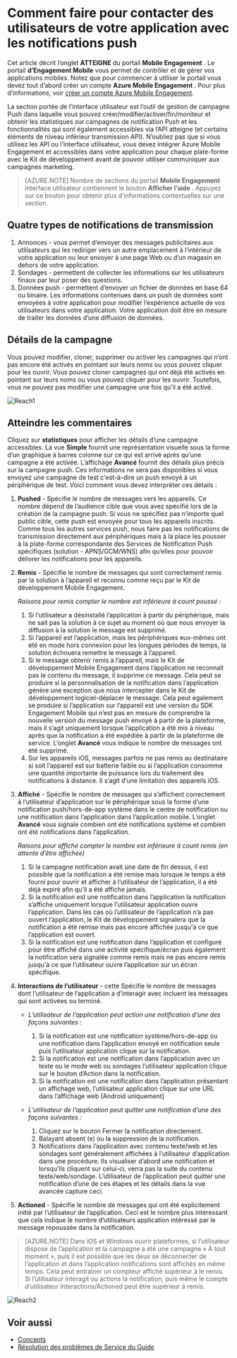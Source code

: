 <properties 
   pageTitle="Interface utilisateur de Azure Engagement Mobile - accessibles" 
   description="Découvrez comment aux utilisateurs de votre application communiquer grâce aux notifications push à l’aide de Azure Mobile Engagement" 
   services="mobile-engagement" 
   documentationCenter="" 
   authors="piyushjo" 
   manager="dwrede" 
   editor=""/>

<tags
   ms.service="mobile-engagement"
   ms.devlang="na"
   ms.topic="article"
   ms.tgt_pltfrm="mobile-multiple"
   ms.workload="mobile" 
   ms.date="08/19/2016"
   ms.author="piyushjo"/>


# <a name="how-to-reach-out-to-the-users-of-your-application-with-push-notifications"></a>Comment faire pour contacter des utilisateurs de votre application avec les notifications push

Cet article décrit l’onglet **ATTEIGNE** du portail **Mobile Engagement** . Le portail **d’Engagement Mobile** vous permet de contrôler et de gérer vos applications mobiles. Notez que pour commencer à utiliser le portail vous devez tout d’abord créer un compte **Azure Mobile Engagement** . Pour plus d’informations, voir [créer un compte Azure Mobile Engagement](mobile-engagement-create.md).

La section portée de l’interface utilisateur est l’outil de gestion de campagne Push dans laquelle vous pouvez créer/modifier/activer/fin/moniteur et obtenir les statistiques sur campagnes de notification Push et les fonctionnalités qui sont également accessibles via l’API atteigne (et certains éléments de niveau inférieur transmission API). N’oubliez pas que si vous utilisez les API ou l’interface utilisateur, vous devez intégrer Azure Mobile Engagement et accessibles dans votre application pour chaque plate-forme avec le Kit de développement avant de pouvoir utiliser communiquer aux campagnes marketing.

>[AZURE.NOTE] Nombre de sections du portail **Mobile Engagement** interface utilisateur contiennent le bouton **Afficher l’aide** . Appuyez sur ce bouton pour obtenir plus d’informations contextuelles sur une section.

## <a name="four-types-of-push-notifications"></a>Quatre types de notifications de transmission
1.    Annonces - vous permet d’envoyer des messages publicitaires aux utilisateurs qui les rediriger vers un autre emplacement à l’intérieur de votre application ou leur envoyer à une page Web ou d’un magasin en dehors de votre application. 
2.    Sondages - permettent de collecter les informations sur les utilisateurs finaux par leur poser des questions.
3.    Données push - permettent d’envoyer un fichier de données en base 64 ou binaire. Les informations contenues dans un push de données sont envoyées à votre application pour modifier l’expérience actuelle de vos utilisateurs dans votre application. Votre application doit être en mesure de traiter les données d’une diffusion de données.

## <a name="campaign-details"></a>Détails de la campagne

Vous pouvez modifier, cloner, supprimer ou activer les campagnes qui n’ont pas encore été activés en pointant sur leurs noms ou vous pouvez cliquer pour les ouvrir. Vous pouvez cloner campagnes qui ont déjà été activés en pointant sur leurs noms ou vous pouvez cliquer pour les ouvrir. Toutefois, vous ne pouvez pas modifier une campagne une fois qu’il a été activé.
 
![Reach1][18]

## <a name="reach-feedback"></a>Atteindre les commentaires

Cliquez sur **statistiques** pour afficher les détails d’une campagne accessibles. La vue **Simple** fournit une représentation visuelle sous la forme d’un graphique à barres colonne sur ce qui est arrivé après qu’une campagne a été activée. L’affichage **Avancé** fournit des détails plus précis sur la campagne push. Ces informations ne sera pas disponibles si vous envoyez une campagne de test c'est-à-dire un push envoyé à un périphérique de test. Voici comment vous devez interpréter ces détails :

1. **Pushed** - Spécifie le nombre de messages vers les appareils. Ce nombre dépend de l’audience cible que vous avez spécifié lors de la création de la campagne push. Si vous ne spécifiez pas n’importe quel public cible, cette push est envoyée pour tous les appareils inscrits. Comme tous les autres services push, nous faire pas les notifications de transmission directement aux périphériques mais à la place les pousser à la plate-forme correspondante des Services de Notification Push spécifiques (solution - APNS/GCM/WNS) afin qu’elles pour pouvoir délivrer les notifications pour les appareils. 

2.  **Remis** - Spécifie le nombre de messages qui sont correctement remis par la solution à l’appareil et reconnu comme reçu par le Kit de développement Mobile Engagement. 
        
    *Raisons pour remis compter le nombre est inférieure à count poussé :*
    
    1. Si l’utilisateur a désinstallé l’application à partir du périphérique, mais ne sait pas la solution à ce sujet au moment où que nous envoyer la diffusion à la solution le message est supprimé.
    2. Si l’appareil est l’application, mais les périphériques eux-mêmes ont été en mode hors connexion pour les longues périodes de temps, la solution échouera remettre le message à l’appareil. 
    3. Si le message obtenir remis à l’appareil, mais le Kit de développement Mobile Engagement dans l’application ne reconnaît pas le contenu du message, il supprime ce message. Cela peut se produire si la personnalisation de la notification dans l’application génère une exception que nous intercepter dans le Kit de développement logiciel-déplacer le message. Cela peut également se produire si l’application sur l’appareil est une version du SDK Engagement Mobile qui n’est pas en mesure de comprendre la nouvelle version du message push envoyé à partir de la plateforme, mais il s’agit uniquement lorsque l’application a été mis à niveau après que la notification a été expédiée à partir de la plateforme de service. L’onglet **Avancé** vous indique le nombre de messages ont été supprimé. 
    4. Sur les appareils iOS, messages parfois ne pas remis au destinataire si soit l’appareil est sur batterie faible ou si l’application consomme une quantité importante de puissance lors du traitement des notifications à distance. Il s’agit d’une limitation des appareils iOS.   

3.  **Affiché** - Spécifie le nombre de messages qui s’affichent correctement à l’utilisateur d’application sur le périphérique sous la forme d’une notification push/hors-de-app système dans le centre de notification ou une notification dans l’application dans l’application mobile.  L’onglet **Avancé** vous signale combien ont été notifications système et combien ont été notifications dans l’application. 
    
    *Raisons pour affiché compter le nombre est inférieure à count remis (en attente d’être affichée)*
    
    1. Si la campagne notification avait une date de fin dessus, il est possible que la notification a été remise mais lorsque le temps a été fourni pour ouvrir et afficher à l’utilisateur de l’application, il a été déjà expiré afin qu’il a été affiche jamais.   
    2. Si la notification est une notification dans l’application la notification s’affiche uniquement lorsque l’utilisateur application ouvre l’application. Dans les cas où l’utilisateur de l’application n’a pas ouvert l’application, le Kit de développement signalera que la notification a été remise mais pas encore affichée jusqu'à ce que l’application est ouvert. 
    2. Si la notification est une notification dans l’application et configuré pour être affiché dans une activité spécifique/écran puis également la notification sera signalée comme remis mais ne pas encore remis jusqu'à ce que l’utilisateur ouvre l’application sur un écran spécifique. 
    
4.  **Interactions de l’utilisateur** - cette Spécifie le nombre de messages dont l’utilisateur de l’application a d’interagir avec incluent les messages qui sont activées ou terminé. 

    - *L’utilisateur de l’application peut action une notification d’une des façons suivantes :*
            
        1. Si la notification est une notification système/hors-de-app ou une notification dans l’application envoyé en notification seule puis l’utilisateur application clique sur la notification.
        2. Si la notification est une notification dans l’application avec un texte ou le mode web ou sondages l’utilisateur application clique sur le bouton d’Action dans la notification.
        3. Si la notification est une notification dans l’application présentant un affichage web, l’utilisateur application clique sur une URL dans l’affichage web [Android uniquement]
    
    - *L’utilisateur de l’application peut quitter une notification d’une des façons suivantes :*
    
        1. Cliquez sur le bouton Fermer la notification directement. 
        2. Balayant absent (e) ou la suppression de la notification. 
        3. Notifications dans l’application avec contenu texte/web et les sondages sont généralement affichées à l’utilisateur d’application dans une procédure. Ils visualiser d’abord une notification et lorsqu’ils cliquent sur celui-ci, verra pas la suite du contenu texte/web/sondage. L’utilisateur de l’application peut quitter une notification d’une de ces étapes et les détails dans la vue avancée capture ceci. 

5.  **Actioned** - Spécifie le nombre de messages qui ont été explicitement initié par l’utilisateur de l’application. Ceci est le nombre plus intéressant que cela indique le nombre d’utilisateurs application intéressé par le message repoussée dans la notification. 
 
> [AZURE.NOTE] Dans iOS et Windows ouvrir plateformes, si l’utilisateur dispose de l’application et la campagne a été une campagne « À tout moment », puis il est possible que les deux se déconnecter de l’application et dans l’application notifications sont affichés en même temps. Cela peut entraîner un compteur affiché supérieur à le remis. Si l’utilisateur interagit ou actions la notification, puis même le compte d’utilisateur Interactions/Actioned peut être supérieur à remis. 


![Reach2][19]

## <a name="see-also"></a>Voir aussi

- [Concepts][Link 6]
- [Résolution des problèmes de Service du Guide][Link 24]

<!--Image references-->
[1]: ./media/mobile-engagement-user-interface-navigation/navigation1.png
[2]: ./media/mobile-engagement-user-interface-home/home1.png
[3]: ./media/mobile-engagement-user-interface-home/home2.png
[4]: ./media/mobile-engagement-user-interface-home/home3.png
[5]: ./media/mobile-engagement-user-interface-home/home4.png
[6]: ./media/mobile-engagement-user-interface-home/home5.png
[7]: ./media/mobile-engagement-user-interface-my-account/myaccount1.png
[8]: ./media/mobile-engagement-user-interface-my-account/myaccount2.png
[9]: ./media/mobile-engagement-user-interface-my-account/myaccount3.png
[10]: ./media/mobile-engagement-user-interface-analytics/analytics1.png
[11]: ./media/mobile-engagement-user-interface-analytics/analytics2.png
[12]: ./media/mobile-engagement-user-interface-analytics/analytics3.png
[13]: ./media/mobile-engagement-user-interface-analytics/analytics4.png
[14]: ./media/mobile-engagement-user-interface-monitor/monitor1.png
[15]: ./media/mobile-engagement-user-interface-monitor/monitor2.png
[16]: ./media/mobile-engagement-user-interface-monitor/monitor3.png
[17]: ./media/mobile-engagement-user-interface-monitor/monitor4.png
[18]: ./media/mobile-engagement-user-interface-reach/reach1.png
[19]: ./media/mobile-engagement-user-interface-reach/reach2.png
[20]: ./media/mobile-engagement-user-interface-reach-campaign/Reach-Campaign1.png
[21]: ./media/mobile-engagement-user-interface-reach-campaign/Reach-Campaign2.png
[22]: ./media/mobile-engagement-user-interface-reach-campaign/Reach-Campaign3.png
[23]: ./media/mobile-engagement-user-interface-reach-campaign/Reach-Campaign4.png
[24]: ./media/mobile-engagement-user-interface-reach-campaign/Reach-Campaign5.png
[25]: ./media/mobile-engagement-user-interface-reach-campaign/Reach-Campaign6.png
[26]: ./media/mobile-engagement-user-interface-reach-campaign/Reach-Campaign7.png
[27]: ./media/mobile-engagement-user-interface-reach-campaign/Reach-Campaign8.png
[28]: ./media/mobile-engagement-user-interface-reach-campaign/Reach-Campaign9.png
[29]: ./media/mobile-engagement-user-interface-reach-criterion/Reach-Criterion1.png
[30]: ./media/mobile-engagement-user-interface-reach-content/Reach-Content1.png
[31]: ./media/mobile-engagement-user-interface-reach-content/Reach-Content2.png
[32]: ./media/mobile-engagement-user-interface-reach-content/Reach-Content3.png
[33]: ./media/mobile-engagement-user-interface-reach-content/Reach-Content4.png
[34]: ./media/mobile-engagement-user-interface-dashboard/dashboard1.png
[35]: ./media/mobile-engagement-user-interface-segments/segments1.png
[36]: ./media/mobile-engagement-user-interface-segments/segments2.png
[37]: ./media/mobile-engagement-user-interface-segments/segments3.png
[38]: ./media/mobile-engagement-user-interface-segments/segments4.png
[39]: ./media/mobile-engagement-user-interface-segments/segments5.png
[40]: ./media/mobile-engagement-user-interface-segments/segments6.png
[41]: ./media/mobile-engagement-user-interface-segments/segments7.png
[42]: ./media/mobile-engagement-user-interface-segments/segments8.png
[43]: ./media/mobile-engagement-user-interface-segments/segments9.png
[44]: ./media/mobile-engagement-user-interface-segments/segments10.png
[45]: ./media/mobile-engagement-user-interface-segments/segments11.png
[46]: ./media/mobile-engagement-user-interface-settings/settings1.png
[47]: ./media/mobile-engagement-user-interface-settings/settings2.png
[48]: ./media/mobile-engagement-user-interface-settings/settings3.png
[49]: ./media/mobile-engagement-user-interface-settings/settings4.png
[50]: ./media/mobile-engagement-user-interface-settings/settings5.png
[51]: ./media/mobile-engagement-user-interface-settings/settings6.png
[52]: ./media/mobile-engagement-user-interface-settings/settings7.png
[53]: ./media/mobile-engagement-user-interface-settings/settings8.png
[54]: ./media/mobile-engagement-user-interface-settings/settings9.png
[55]: ./media/mobile-engagement-user-interface-settings/settings10.png
[56]: ./media/mobile-engagement-user-interface-settings/settings11.png
[57]: ./media/mobile-engagement-user-interface-settings/settings12.png
[58]: ./media/mobile-engagement-user-interface-settings/settings13.png

<!--Link references-->
[Link 1]: mobile-engagement-user-interface.md
[Link 2]: mobile-engagement-troubleshooting-guide.md
[Link 3]: mobile-engagement-how-tos.md
[Link 4]: http://go.microsoft.com/fwlink/?LinkID=525553
[Link 5]: http://go.microsoft.com/fwlink/?LinkID=525554
[Link 6]: http://go.microsoft.com/fwlink/?LinkId=525555
[Link 7]: https://account.windowsazure.com/PreviewFeatures
[Link 8]: https://social.msdn.microsoft.com/Forums/azure/home?forum=azuremobileengagement
[Link 9]: http://azure.microsoft.com/services/mobile-engagement/
[Link 10]: http://azure.microsoft.com/documentation/services/mobile-engagement/
[Link 11]: http://azure.microsoft.com/pricing/details/mobile-engagement/
[Link 12]: mobile-engagement-user-interface-navigation.md
[Link 13]: mobile-engagement-user-interface-home.md
[Link 14]: mobile-engagement-user-interface-my-account.md
[Link 15]: mobile-engagement-user-interface-analytics.md
[Link 16]: mobile-engagement-user-interface-monitor.md
[Link 17]: mobile-engagement-user-interface-reach.md
[Link 18]: mobile-engagement-user-interface-segments.md
[Link 19]: mobile-engagement-user-interface-dashboard.md
[Link 20]: mobile-engagement-user-interface-settings.md
[Link 21]: mobile-engagement-troubleshooting-guide-analytics.md
[Link 22]: mobile-engagement-troubleshooting-guide-apis.md
[Link 23]: mobile-engagement-troubleshooting-guide-push-reach.md
[Link 24]: mobile-engagement-troubleshooting-guide-service.md
[Link 25]: mobile-engagement-troubleshooting-guide-sdk.md
[Link 26]: mobile-engagement-troubleshooting-guide-sr-info.md
[Link 27]: mobile-engagement-user-interface-reach-campaign.md
[Link 28]: mobile-engagement-user-interface-reach-criterion.md
[Link 29]: mobile-engagement-user-interface-reach-content.md
 
